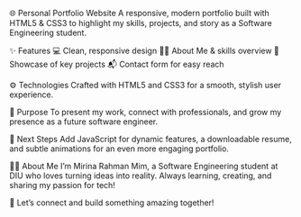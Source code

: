 🌐 Personal Portfolio Website
A responsive, modern portfolio built with HTML5 & CSS3 to highlight my skills, projects, and story as a Software Engineering student.

✨ Features
💻 Clean, responsive design
👩‍💻 About Me & skills overview
📂 Showcase of key projects
📬 Contact form for easy reach

⚙️ Technologies
Crafted with HTML5 and CSS3 for a smooth, stylish user experience.

🎯 Purpose
To present my work, connect with professionals, and grow my presence as a future software engineer.

🚀 Next Steps
Add JavaScript for dynamic features, a downloadable resume, and subtle animations for an even more engaging portfolio.

🙋‍♀️ About Me
I’m Mirina Rahman Mim, a Software Engineering student at DIU who loves turning ideas into reality. Always learning, creating, and sharing my passion for tech!

💌 Let’s connect and build something amazing together!









